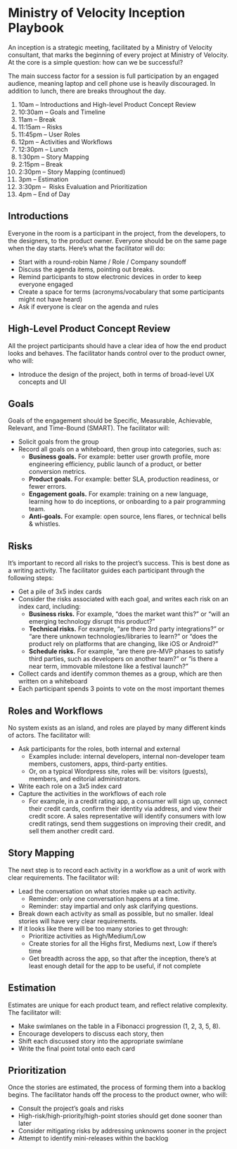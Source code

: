 # Ministry of Velocity Inception Playbook

An inception is a strategic meeting, facilitated by a Ministry of Velocity consultant, that marks the beginning of every project at Ministry of Velocity. At the core is a simple question: how can we be successful?

The main success factor for a session is full participation by an engaged audience, meaning laptop and cell phone use is heavily discouraged.  In addition to lunch, there are breaks throughout the day.

1. 10am – Introductions and High-level Product Concept Review
2. 10:30am – Goals and Timeline
3. 11am – Break
4. 11:15am – Risks
5. 11:45pm – User Roles
6. 12pm – Activities and Workflows
7. 12:30pm – Lunch
8. 1:30pm – Story Mapping
9. 2:15pm – Break
10. 2:30pm – Story Mapping (continued)
11. 3pm – Estimation
12. 3:30pm –  Risks Evaluation and Prioritization
13. 4pm – End of Day

## Introductions

Everyone in the room is a participant in the project, from the developers, to the designers, to the product owner. Everyone should be on the same page when the day starts.  Here’s what the facilitator will do:

* Start with a round-robin Name / Role / Company soundoff
* Discuss the agenda items, pointing out breaks.
* Remind participants to stow electronic devices in order to keep everyone engaged
* Create a space for terms (acronyms/vocabulary that some participants might not have heard)
* Ask if everyone is clear on the agenda and rules

## High-Level Product Concept Review

All the project participants should have a clear idea of how the end product looks and behaves. The facilitator hands control over to the product owner, who will:

* Introduce the design of the project, both in terms of broad-level UX concepts and UI

## Goals

Goals of the engagement should be Specific, Measurable, Achievable, Relevant, and Time-Bound (SMART). The facilitator will:

* Solicit goals from the group
* Record all goals on a whiteboard, then group into categories, such as:
  * **Business goals.** For example: better user growth profile, more engineering efficiency, public launch of a product, or better conversion metrics.
  * **Product goals.** For example: better SLA, production readiness, or fewer errors.
  * **Engagement goals.** For example: training on a new language, learning how to do inceptions, or onboarding to a pair programming team.
  * **Anti-goals.** For example: open source, lens flares, or technical bells & whistles.

## Risks

It’s important to record all risks to the project’s success. This is best done as a writing activity. The facilitator guides each participant through the following steps:

* Get a pile of 3x5 index cards
* Consider the risks associated with each goal, and writes each risk on an index card, including:
  * **Business risks.** For example, “does the market want this?” or “will an emerging technology disrupt this product?”
  * **Technical risks.** For example, “are there 3rd party integrations?” or “are there unknown technologies/libraries to learn?” or “does the product rely on platforms that are changing, like iOS or Android?”
  * **Schedule risks.** For example, “are there pre-MVP phases to satisfy third parties, such as developers on another team?” or “is there a near term, immovable milestone like a festival launch?”
* Collect cards and identify common themes as a group, which are then written on a whiteboard
* Each participant spends 3 points to vote on the most important themes

## Roles and Workflows

No system exists as an island, and roles are played by many different kinds of actors. The facilitator will:

* Ask participants for the roles, both internal and external
  * Examples include: internal developers, internal non-developer team members, customers, apps, third-party entities.
  * Or, on a typical Wordpress site, roles will be: visitors (guests), members, and editorial administrators.
* Write each role on a 3x5 index card
* Capture the activities in the workflows of each role
  * For example, in a credit rating app, a consumer will sign up, connect their credit cards, confirm their identity via address, and view their credit score. A sales representative will identify consumers with low credit ratings, send them suggestions on improving their credit, and sell them another credit card.

## Story Mapping

The next step is to record each activity in a workflow as a unit of work with clear requirements. The facilitator will:

* Lead the conversation on what stories make up each activity.
  * Reminder: only one conversation happens at a time.
  * Reminder: stay impartial and only ask clarifying questions.
* Break down each activity as small as possible, but no smaller. Ideal stories will have very clear requirements.
* If it looks like there will be too many stories to get through:
  * Prioritize activities as High/Medium/Low
  * Create stories for all the Highs first, Mediums next, Low if there’s time
  * Get breadth across the app, so that after the inception, there’s at least enough detail for the app to be useful, if not complete

## Estimation

Estimates are unique for each product team, and reflect relative complexity. The facilitator will:

* Make swimlanes on the table in a Fibonacci progression (1, 2, 3, 5, 8).
* Encourage developers to discuss each story, then
* Shift each discussed story into the appropriate swimlane
* Write the final point total onto each card

## Prioritization

Once the stories are estimated, the process of forming them into a backlog begins.  The facilitator hands off the process to the product owner, who will:

  * Consult the project’s goals and risks
  * High-risk/high-priority/high-point stories should get done sooner than later
  * Consider mitigating risks by addressing unknowns sooner in the project
  * Attempt to identify mini-releases within the backlog
